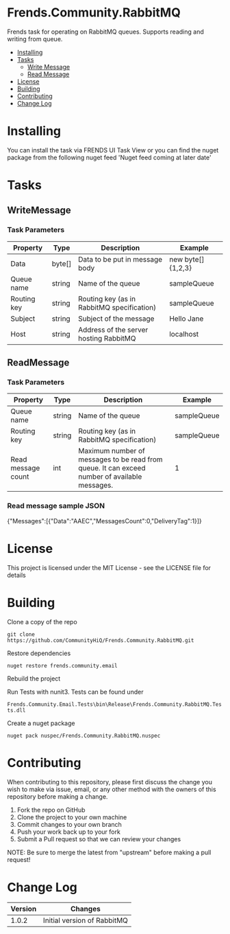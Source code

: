 # Frends.Community.RabbitMQ
Frends task for operating on RabbitMQ queues. Supports reading and writing from queue. 

- [Installing](#installing)
- [Tasks](#tasks)
  - [Write Message](#writemessage)
  - [Read Message](#readmessage)
- [License](#license)
- [Building](#building)
- [Contributing](#contributing)
- [Change Log](#change-log)

# Installing
You can install the task via FRENDS UI Task View or you can find the nuget package from the following nuget feed
'Nuget feed coming at later date'

Tasks
=====

## WriteMessage

### Task Parameters

| Property             | Type                 | Description                          | Example |
| ---------------------| ---------------------| ------------------------------------ | ----- |
| Data | byte[] | Data to be put in message body| new byte[]{1,2,3}|
| Queue name | string | Name of the queue | sampleQueue |
| Routing key | string | Routing key (as in RabbitMQ specification) | sampleQueue |
| Subject | string | Subject of the message | Hello Jane |
| Host | string | Address of the server hosting RabbitMQ | localhost |

## ReadMessage

### Task Parameters

| Property             | Type                 | Description                          | Example |
| ---------------------| ---------------------| ------------------------------------ | ----- |
| Queue name | string | Name of the queue | sampleQueue |
| Routing key | string | Routing key (as in RabbitMQ specification) | sampleQueue |
| Read message count | int | Maximum number of messages to be read from queue. It can exceed number of available messages. | 1 |

### Read message sample JSON

{"Messages":[{"Data":"AAEC","MessagesCount":0,"DeliveryTag":1}]}

# License

This project is licensed under the MIT License - see the LICENSE file for details

# Building

Clone a copy of the repo

`git clone https://github.com/CommunityHiQ/Frends.Community.RabbitMQ.git`

Restore dependencies

`nuget restore frends.community.email`

Rebuild the project

Run Tests with nunit3. Tests can be found under

`Frends.Community.Email.Tests\bin\Release\Frends.Community.RabbitMQ.Tests.dll`

Create a nuget package

`nuget pack nuspec/Frends.Community.RabbitMQ.nuspec`

# Contributing
When contributing to this repository, please first discuss the change you wish to make via issue, email, or any other method with the owners of this repository before making a change.

1. Fork the repo on GitHub
2. Clone the project to your own machine
3. Commit changes to your own branch
4. Push your work back up to your fork
5. Submit a Pull request so that we can review your changes

NOTE: Be sure to merge the latest from "upstream" before making a pull request!

# Change Log

| Version             | Changes                 |
| ---------------------| ---------------------|
| 1.0.2 | Initial version of RabbitMQ |